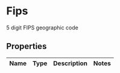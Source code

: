 

# Fips

5 digit FIPS geographic code

## Properties

| Name | Type | Description | Notes |
|------------ | ------------- | ------------- | -------------|



